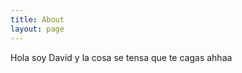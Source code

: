 ```yaml
---
title: About
layout: page
---
```


Hola soy David y la cosa se tensa que te cagas ahhaa




  </body>
</html>
